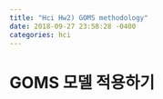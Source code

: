 ```yaml
---
title: "Hci Hw2) GOMS methodology"
date: 2018-09-27 23:58:28 -0400
categories: hci
---
```

# GOMS 모델 적용하기

## 
